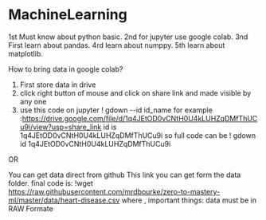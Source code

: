 # MachineLearning 
1st Must know about python basic.
2nd for jupyter use google colab.
3nd First learn about pandas.
4rd learn about numppy.
5th learn about matplotlib.

How to bring data in google colab?
1. First store data in drive 
2. click right button of mouse and click on share link and made visible by any one
3. use this code on jupyter ! gdown --id id_name
for example :https://drive.google.com/file/d/1q4JEtOD0vCNtH0U4kLUHZqDMfThUCu9i/view?usp=share_link
id is 1q4JEtOD0vCNtH0U4kLUHZqDMfThUCu9i
so full code can be ! gdown id 1q4JEtOD0vCNtH0U4kLUHZqDMfThUCu9i

OR

You can get data direct from github 
This link you can get form the data folder.
final code is: !wget https://raw.githubusercontent.com/mrdbourke/zero-to-mastery-ml/master/data/heart-disease.csv
where , important things: data must be in RAW Formate
